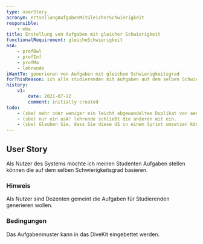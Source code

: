 ```yaml
---
type: userStory
acronym: ertsellungAufgabenMitGleicherSchwierigkeit
responsible:
    - mba
title: Erstellung von Aufgaben mit gleicher Schwierigkeit
functionalRequirement: gleicheSchwierigkeit
asA: 
    - profBwl
    - profInf
    - profMa
    - lehrende
iWantTo: generieren von Aufgaben mit gleichem Schwierigkeitsgrad
forThisReason: ich alle studierenden mit Aufgaben auf dem selben Schwierigkeitsgrad testen kann
history:
    v1:
        date: 2021-07-22
        comment: initially created
todo:
    - (sbe) mehr oder weniger ein leicht abgewandeltes Duplikat von aendernMusterAufgabenGleicheSchwierigkeit
    - (sbe) nur ein asA! lehrende schließt die anderen mit ein.
    - (sbe) Glauben Sie, dass Sie diese US in einem Sprint umsetzen können? Leider viel zu groß und in dieser Form als US unbrauchbar (ist eher ein Epic oder gar ein Theme). Bitte einen kleinen und sehr konkreten ersten Schritt definieren.
---
```


## User Story

Als Nutzer des Systems möchte ich meinen Studenten Aufgaben stellen können die auf dem selben Schwierigkeitsgrad basieren.

### Hinweis

Als Nutzer sind Dozenten gemeint die Aufgaben für Studierenden generieren wollen.

### Bedingungen

Das Aufgabenmuster kann in das DiveKit eingebettet werden.


